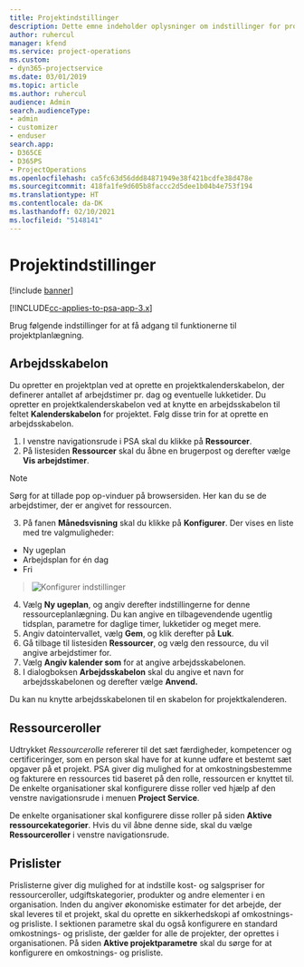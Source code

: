 ```yaml
---
title: Projektindstillinger
description: Dette emne indeholder oplysninger om indstillinger for projektstyring.
author: ruhercul
manager: kfend
ms.service: project-operations
ms.custom:
- dyn365-projectservice
ms.date: 03/01/2019
ms.topic: article
ms.author: ruhercul
audience: Admin
search.audienceType:
- admin
- customizer
- enduser
search.app:
- D365CE
- D365PS
- ProjectOperations
ms.openlocfilehash: ca5fc63d56ddd84871949e38f421bcdfe38d478e
ms.sourcegitcommit: 418fa1fe9d605b8faccc2d5dee1b04b4e753f194
ms.translationtype: HT
ms.contentlocale: da-DK
ms.lasthandoff: 02/10/2021
ms.locfileid: "5148141"
---
```

# <a name="project-settings"></a>Projektindstillinger

[!include [banner](../includes/psa-now-project-operations.md)]

[!INCLUDE[cc-applies-to-psa-app-3.x](../includes/cc-applies-to-psa-app-3x.md)]

Brug følgende indstillinger for at få adgang til funktionerne til projektplanlægning.

## <a name="work-template"></a>Arbejdsskabelon

Du opretter en projektplan ved at oprette en projektkalenderskabelon, der definerer antallet af arbejdstimer pr. dag og eventuelle lukketider. Du opretter en projektkalenderskabelon ved at knytte en arbejdsskabelon til feltet **Kalenderskabelon** for projektet. Følg disse trin for at oprette en arbejdsskabelon.

1. I venstre navigationsrude i PSA skal du klikke på **Ressourcer**. 
2. På listesiden **Ressourcer** skal du åbne en brugerpost og derefter vælge **Vis arbejdstimer**.

  > [!NOTE]
  > Sørg for at tillade pop op-vinduer på browsersiden. Her kan du se de arbejdstimer, der er angivet for ressourcen.
  
3. På fanen **Månedsvisning** skal du klikke på **Konfigurer**. Der vises en liste med tre valgmuligheder: 

  - Ny ugeplan
  - Arbejdsplan for én dag
  - Fri

> ![Konfigurer indstillinger](media/project-13.png)

4. Vælg **Ny ugeplan**, og angiv derefter indstillingerne for denne ressourceplanlægning. Du kan angive en tilbagevendende ugentlig tidsplan, parametre for daglige timer, lukketider og meget mere.
5. Angiv datointervallet, vælg **Gem**, og klik derefter på **Luk**. 
6. Gå tilbage til listesiden **Ressourcer**, og vælg den ressource, du vil angive arbejdstimer for. 
7. Vælg **Angiv kalender som** for at angive arbejdsskabelonen. 
8. I dialogboksen **Arbejdsskabelon** skal du angive et navn for arbejdsskabelonen og derefter vælge **Anvend.** 

Du kan nu knytte arbejdsskabelonen til en skabelon for projektkalenderen.

## <a name="resource-roles"></a>Ressourceroller

Udtrykket *Ressourcerolle* refererer til det sæt færdigheder, kompetencer og certificeringer, som en person skal have for at kunne udføre et bestemt sæt opgaver på et projekt. PSA giver dig mulighed for at omkostningsbestemme og fakturere en ressources tid baseret på den rolle, ressourcen er knyttet til. De enkelte organisationer skal konfigurere disse roller ved hjælp af den venstre navigationsrude i menuen **Project Service**.

De enkelte organisationer skal konfigurere disse roller på siden **Aktive ressourcekategorier**. Hvis du vil åbne denne side, skal du vælge **Ressourceroller** i venstre navigationsrude.

## <a name="price-lists"></a>Prislister

Prislisterne giver dig mulighed for at indstille kost- og salgspriser for ressourceroller, udgiftskategorier, produkter og andre elementer i en organisation. Inden du angiver økonomiske estimater for det arbejde, der skal leveres til et projekt, skal du oprette en sikkerhedskopi af omkostnings- og prisliste. I sektionen parametre skal du også konfigurere en standard omkostnings- og prisliste, der gælder for alle de projekter, der oprettes i organisationen. På siden **Aktive projektparametre** skal du sørge for at konfigurere en omkostnings- og prisliste.
